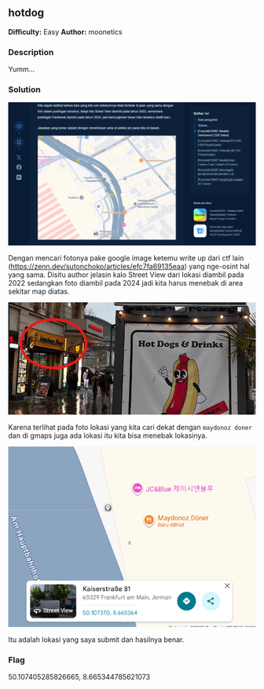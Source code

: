 ## hotdog
**Difficulty:** Easy
**Author:** moonetics

### Description
Yumm...

### Solution
![alt text](image-2.png)

Dengan mencari fotonya pake google image ketemu write up dari ctf lain (https://zenn.dev/sutonchoko/articles/efc7fa69135eaa) yang nge-osint hal yang sama. Disitu author jelasin kalo Street View dari lokasi diambil pada 2022 sedangkan foto diambil pada 2024 jadi kita harus menebak di area sekitar map diatas.

![alt text](image-1.png)

Karena terlihat pada foto lokasi yang kita cari dekat dengan `maydonoz doner` dan di gmaps juga ada lokasi itu kita bisa menebak lokasinya.

![alt text](image.png)

Itu adalah lokasi yang saya submit dan hasilnya benar. 

### Flag
50.107405285826665, 8.665344785621073
